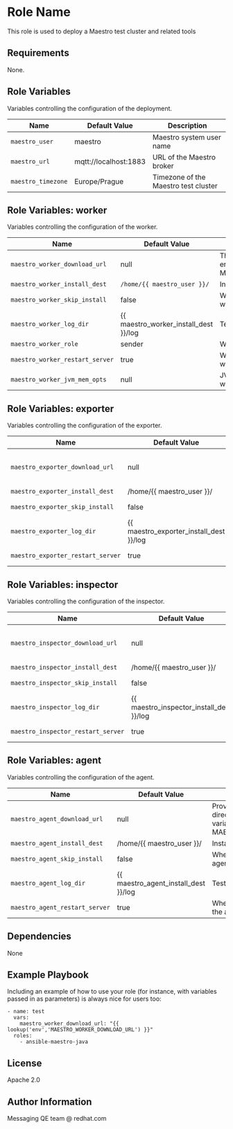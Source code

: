 Role Name
=========

This role is used to deploy a Maestro test cluster and related tools

Requirements
------------

None.

Role Variables
--------------

Variables controlling the configuration of the deployment.

| Name              | Default Value       | Description          |
|-------------------|---------------------|----------------------|
| `maestro_user` | maestro | Maestro system user name |
| `maestro_url` | mqtt://localhost:1883 | URL of the Maestro broker |
| `maestro_timezone` | Europe/Prague | Timezone of the Maestro test cluster |

Role Variables: worker
--------------

Variables controlling the configuration of the worker.

| Name              | Default Value       | Description          |
|-------------------|---------------------|----------------------|
| `maestro_worker_download_url` | null | The download URL directly or an environment variable exported via MAESTRO_WORKER_DOWNLOAD_URL |
| `maestro_worker_install_dest` | `/home/{{ maestro_user }}/` | Install directory |
| `maestro_worker_skip_install` | false | Whether to skip installation of the worker |
| `maestro_worker_log_dir` |  {{ maestro_worker_install_dest }}/log | Test log directory |
| `maestro_worker_role` | sender | Worker role (either sender or receiver) |
| `maestro_worker_restart_server` | true | Whether to automatically restart the worker after deployment |
| `maestro_worker_jvm_mem_opts` | null | JVM and GC memory settings for the worker |



Role Variables: exporter
--------------

Variables controlling the configuration of the exporter.

| Name              | Default Value       | Description          |
|-------------------|---------------------|----------------------|
| `maestro_exporter_download_url` | null | Provided either the download URL directly or as an environment variable exported via MAESTRO_EXPORTER_DOWNLOAD_URL |
| `maestro_exporter_install_dest` | /home/{{ maestro_user }}/ | Install directory |
| `maestro_exporter_skip_install` | false | Whether to skip installation of the exporter |
| `maestro_exporter_log_dir` |  {{ maestro_exporter_install_dest }}/log | Test log directory |
| `maestro_exporter_restart_server` | true | Whether to automatically restart the exporter after deployment |


Role Variables: inspector
--------------

Variables controlling the configuration of the inspector.

| Name              | Default Value       | Description          |
|-------------------|---------------------|----------------------|
| `maestro_inspector_download_url` | null | Provided either the download URL directly or as an environment variable exported via MAESTRO_inspector_DOWNLOAD_URL |
| `maestro_inspector_install_dest` | /home/{{ maestro_user }}/ | Install directory |
| `maestro_inspector_skip_install` | false | Whether to skip installation of the inspector |
| `maestro_inspector_log_dir` |  {{ maestro_inspector_install_dest }}/log | Test log directory |
| `maestro_inspector_restart_server` | true | Whether to automatically restart the inspector after deployment |


Role Variables: agent
--------------

Variables controlling the configuration of the agent.

| Name              | Default Value       | Description          |
|-------------------|---------------------|----------------------|
| `maestro_agent_download_url` | null | Provided either the download URL directly or as an environment variable exported via MAESTRO_agent_DOWNLOAD_URL |
| `maestro_agent_install_dest` | /home/{{ maestro_user }}/ | Install directory |
| `maestro_agent_skip_install` | false | Whether to skip installation of the agent |
| `maestro_agent_log_dir` |  {{ maestro_agent_install_dest }}/log | Test log directory |
| `maestro_agent_restart_server` | true | Whether to automatically restart the agent after deployment |

Dependencies
------------

None

Example Playbook
----------------

Including an example of how to use your role (for instance, with variables passed in as parameters) is always nice for users too:

    - name: test
      vars:
        maestro_worker_download_url: "{{ lookup('env','MAESTRO_WORKER_DOWNLOAD_URL') }}"
      roles:
        - ansible-maestro-java

License
-------

Apache 2.0

Author Information
------------------

Messaging QE team @ redhat.com

